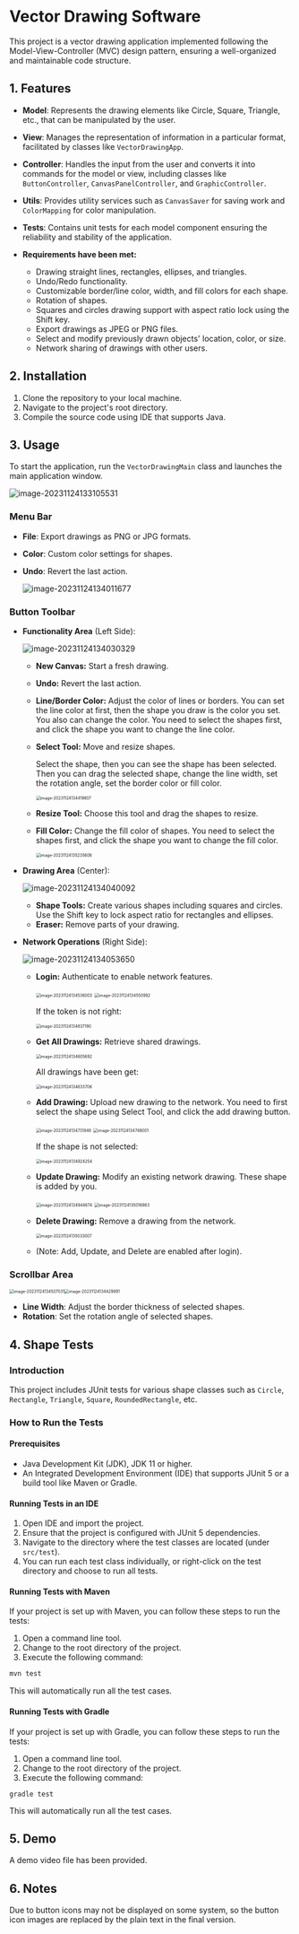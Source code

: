 # Vector Drawing Software

This project is a vector drawing application implemented following the Model-View-Controller (MVC) design pattern, ensuring a well-organized and maintainable code structure.

## 1. Features

- **Model**: Represents the drawing elements like Circle, Square, Triangle, etc., that can be manipulated by the user.

- **View**: Manages the representation of information in a particular format, facilitated by classes like `VectorDrawingApp`.

- **Controller**: Handles the input from the user and converts it into commands for the model or view, including classes like `ButtonController`, `CanvasPanelController`, and `GraphicController`.

- **Utils**: Provides utility services such as `CanvasSaver` for saving work and `ColorMapping` for color manipulation.

- **Tests**: Contains unit tests for each model component ensuring the reliability and stability of the application.

  

- **Requirements have been met:**

  - Drawing straight lines, rectangles, ellipses, and triangles.
  - Undo/Redo functionality.
  - Customizable border/line color, width, and fill colors for each shape.
  - Rotation of shapes.
  - Squares and circles drawing support with aspect ratio lock using the Shift key.
  - Export drawings as JPEG or PNG files.
  - Select and modify previously drawn objects' location, color, or size.
  - Network sharing of drawings with other users.


## 2. Installation

1. Clone the repository to your local machine.
2. Navigate to the project's root directory.
3. Compile the source code using IDE that supports Java.

## 3. Usage

To start the application, run the `VectorDrawingMain` class  and launches the main application window.

![image-20231124133105531](C:\Users\YIMING\AppData\Roaming\Typora\typora-user-images\image-20231124133105531.png)

### Menu Bar

- **File**: Export drawings as PNG or JPG formats.

- **Color**: Custom color settings for shapes.

- **Undo**: Revert the last action.

  ![image-20231124134011677](C:\Users\YIMING\AppData\Roaming\Typora\typora-user-images\image-20231124134011677.png)

### Button Toolbar

- **Functionality Area** (Left Side):

  ![image-20231124134030329](C:\Users\YIMING\AppData\Roaming\Typora\typora-user-images\image-20231124134030329.png)

  - **New Canvas:** Start a fresh drawing.

  - **Undo:** Revert the last action.

  - **Line/Border Color:** Adjust the color of lines or borders. You can set the line color at first, then the shape you draw is the color you set. You also can change the color. You need to select the shapes first, and click the shape you want to change the line color.

  - **Select Tool:** Move and resize shapes.

    Select the shape, then you can see the shape has been selected. Then you can drag the selected shape, change the line width, set the rotation angle, set the border color or fill color.

    <img src="C:\Users\YIMING\AppData\Roaming\Typora\typora-user-images\image-20231124134419807.png" alt="image-20231124134419807" style="zoom:50%;" />

  - **Resize Tool:** Choose this tool and drag the shapes to resize.

  - **Fill Color:** Change the fill color of shapes. You need to select the shapes first, and click the shape you want to change the fill color.

    <img src="C:\Users\YIMING\AppData\Roaming\Typora\typora-user-images\image-20231124135235606.png" alt="image-20231124135235606" style="zoom:50%;" />

- **Drawing Area** (Center):
  
  ![image-20231124134040092](C:\Users\YIMING\AppData\Roaming\Typora\typora-user-images\image-20231124134040092.png)

  - **Shape Tools:** Create various shapes including squares and circles. Use the Shift key to lock aspect ratio for rectangles and ellipses.
  - **Eraser:** Remove parts of your drawing.
  
- **Network Operations** (Right Side):
  
  ![image-20231124134053650](C:\Users\YIMING\AppData\Roaming\Typora\typora-user-images\image-20231124134053650.png)
  
  - **Login:** Authenticate to enable network features.
  
    <img src="C:\Users\YIMING\AppData\Roaming\Typora\typora-user-images\image-20231124134536003.png" alt="image-20231124134536003" style="zoom:50%;" />
  
    <img src="C:\Users\YIMING\AppData\Roaming\Typora\typora-user-images\image-20231124134550992.png" alt="image-20231124134550992" style="zoom:50%;" />
  
    If the token is not right:
  
    <img src="C:\Users\YIMING\AppData\Roaming\Typora\typora-user-images\image-20231124134837190.png" alt="image-20231124134837190" style="zoom:50%;" />
  
  - **Get All Drawings:** Retrieve shared drawings.
  
    <img src="C:\Users\YIMING\AppData\Roaming\Typora\typora-user-images\image-20231124134605692.png" alt="image-20231124134605692" style="zoom:50%;" />
  
    All drawings have been get:
  
    <img src="C:\Users\YIMING\AppData\Roaming\Typora\typora-user-images\image-20231124134633706.png" alt="image-20231124134633706" style="zoom:50%;" />
  
  - **Add Drawing:** Upload new drawing to the network. You need to first select the shape using Select Tool, and click the add drawing button.
  
    <img src="C:\Users\YIMING\AppData\Roaming\Typora\typora-user-images\image-20231124134731848.png" alt="image-20231124134731848" style="zoom:50%;" />
  
    <img src="C:\Users\YIMING\AppData\Roaming\Typora\typora-user-images\image-20231124134748001.png" alt="image-20231124134748001" style="zoom:50%;" />
  
    If the shape is not selected:
  
    <img src="C:\Users\YIMING\AppData\Roaming\Typora\typora-user-images\image-20231124134924254.png" alt="image-20231124134924254" style="zoom:50%;" />
  
  - **Update Drawing:** Modify an existing network drawing. These shape is added by you.
  
    <img src="C:\Users\YIMING\AppData\Roaming\Typora\typora-user-images\image-20231124134944674.png" alt="image-20231124134944674" style="zoom:50%;" />
  
    <img src="C:\Users\YIMING\AppData\Roaming\Typora\typora-user-images\image-20231124135016983.png" alt="image-20231124135016983" style="zoom:50%;" />
  
    
  
  - **Delete Drawing:** Remove a drawing from the network.
  
    <img src="C:\Users\YIMING\AppData\Roaming\Typora\typora-user-images\image-20231124135033007.png" alt="image-20231124135033007" style="zoom:50%;" />
  
  - (Note: Add, Update, and Delete are enabled after login).

### Scrollbar Area

<img src="C:\Users\YIMING\AppData\Roaming\Typora\typora-user-images\image-20231124134507031.png" alt="image-20231124134507031" style="zoom:50%;" /><img src="C:\Users\YIMING\AppData\Roaming\Typora\typora-user-images\image-20231124134429891.png" alt="image-20231124134429891" style="zoom:50%;" />

- **Line Width**: Adjust the border thickness of selected shapes.
- **Rotation**: Set the rotation angle of selected shapes.

## 4. Shape Tests

### Introduction

This project includes JUnit tests for various shape classes such as `Circle`, `Rectangle`, `Triangle`, `Square`, `RoundedRectangle`, etc.

### How to Run the Tests

#### Prerequisites

- Java Development Kit (JDK), JDK 11 or higher.
- An Integrated Development Environment (IDE) that supports JUnit 5 or a build tool like Maven or Gradle.

#### Running Tests in an IDE

1. Open IDE and import the project.
2. Ensure that the project is configured with JUnit 5 dependencies.
3. Navigate to the directory where the test classes are located (under `src/test`).
4. You can run each test class individually, or right-click on the test directory and choose to run all tests.

#### Running Tests with Maven

If your project is set up with Maven, you can follow these steps to run the tests:

1. Open a command line tool.
2. Change to the root directory of the project.
3. Execute the following command:

```bash
mvn test
```

This will automatically run all the test cases.

#### Running Tests with Gradle

If your project is set up with Gradle, you can follow these steps to run the tests:

1. Open a command line tool.
2. Change to the root directory of the project.
3. Execute the following command:

```
gradle test
```

This will automatically run all the test cases.

## 5. Demo

A demo video file has been provided.

## 6. Notes

Due to button icons may not be displayed on some system, so the button icon images are replaced by the plain text in the final version.
